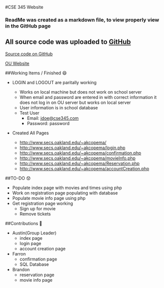 #CSE 345 Website

### ReadMe was created as a markdown file, to view properly view in the GitHub page
## All source code was uploaded to [GitHub](https://github.com/acope/CSE345_website)
[Source code on GitHub](https://github.com/acope/CSE345_website)

[OU Website](http://www.secs.oakland.edu/~akcopema/)

##Working Items / Finished :smile:
- LOGIN and LOGOUT are paritally working
  - Works on local machine but does not work on school server
  - When email and password are entered in with correct information it does not log in on OU server but works on local server
  - User information is in school database
  - Test User
    - Email: jdoe@cse345.com
    - Password: password
  
- Created All Pages
    - http://www.secs.oakland.edu/~akcopema/
    - http://www.secs.oakland.edu/~akcopema/login.php
    - http://www.secs.oakland.edu/~akcopema/confirmation.php
    - http://www.secs.oakland.edu/~akcopema/movieInfo.php
    - http://www.secs.oakland.edu/~akcopema/Reservation.php
    - http://www.secs.oakland.edu/~akcopema/accountCreation.php

##TO-DO :worried:
- Populate index page with movies and times using php
- Work on registration page populating with database
- Populate movie info page using php
- Get registration page working
  - Sign up for movie
  - Remove tickets

##Contributions :clap:
- Austin(Group Leader)
  - index page
  - login page
  - account creation page
- Farron
  - confirmation page
  - SQL Database
- Brandon
  - reservation page
  - movie info page


